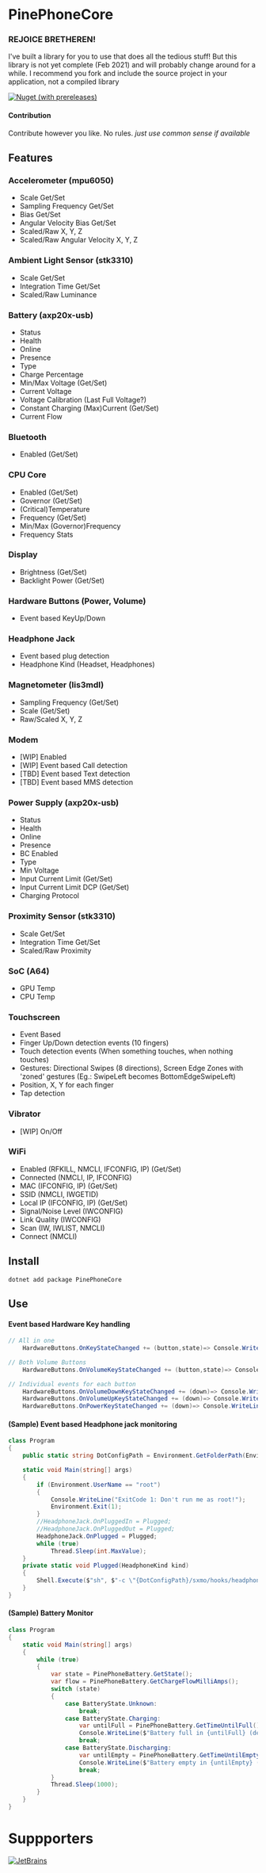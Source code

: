 # PinePhoneCore

### REJOICE BRETHEREN! 
I've built a library for you to use that does all the tedious stuff!
But this library is not yet complete (Feb 2021) and will probably change around for a while.
I recommend you fork and include the source project in your application, not a compiled library

<a href="https://www.nuget.org/packages/PinePhoneCore/">
<img alt="Nuget (with prereleases)" src="https://img.shields.io/nuget/vpre/PinePhoneCore">
</a>

#### Contribution 
Contribute however you like. No rules.
*just use common sense if available*

## Features

### Accelerometer (mpu6050)
* Scale Get/Set
* Sampling Frequency Get/Set
* Bias Get/Set
* Angular Velocity Bias Get/Set
* Scaled/Raw X, Y, Z
* Scaled/Raw Angular Velocity X, Y, Z

### Ambient Light Sensor (stk3310)
* Scale Get/Set
* Integration Time Get/Set
* Scaled/Raw Luminance

### Battery (axp20x-usb)
* Status
* Health
* Online
* Presence
* Type
* Charge Percentage
* Min/Max Voltage (Get/Set)
* Current Voltage
* Voltage Calibration (Last Full Voltage?)
* Constant Charging (Max)Current (Get/Set)
* Current Flow

### Bluetooth
* Enabled (Get/Set)

### CPU Core
* Enabled (Get/Set)
* Governor (Get/Set)
* (Critical)Temperature
* Frequency (Get/Set)
* Min/Max (Governor)Frequency
* Frequency Stats

### Display
* Brightness (Get/Set)
* Backlight Power (Get/Set)

### Hardware Buttons (Power, Volume)
* Event based KeyUp/Down

### Headphone Jack
* Event based plug detection
* Headphone Kind (Headset, Headphones)

### Magnetometer (lis3mdl)
* Sampling Frequency (Get/Set)
* Scale (Get/Set)
* Raw/Scaled X, Y, Z

### Modem
* [WIP] Enabled
* [WIP] Event based Call detection
* [TBD] Event based Text detection
* [TBD] Event based MMS detection

### Power Supply (axp20x-usb)
* Status
* Health
* Online
* Presence
* BC Enabled
* Type
* Min Voltage
* Input Current Limit (Get/Set)
* Input Current Limit DCP (Get/Set)
* Charging Protocol

### Proximity Sensor (stk3310)
* Scale Get/Set
* Integration Time Get/Set
* Scaled/Raw Proximity

### SoC (A64)
* GPU Temp
* CPU Temp

### Touchscreen
* Event Based
* Finger Up/Down detection events (10 fingers)
* Touch detection events (When something touches, when nothing touches)
* Gestures: Directional Swipes (8 directions), Screen Edge Zones with 'zoned' gestures (Eg.: SwipeLeft becomes BottomEdgeSwipeLeft)
* Position, X, Y for each finger
* Tap detection

### Vibrator
* [WIP] On/Off

### WiFi
* Enabled (RFKILL, NMCLI, IFCONFIG, IP) (Get/Set)
* Connected (NMCLI, IP, IFCONFIG)
* MAC (IFCONFIG, IP) (Get/Set)
* SSID (NMCLI, IWGETID)
* Local IP (IFCONFIG, IP) (Get/Set)
* Signal/Noise Level (IWCONFIG)
* Link Quality (IWCONFIG)
* Scan (IW, IWLIST, NMCLI)
* Connect (NMCLI)

## Install

```
dotnet add package PinePhoneCore
```

## Use

#### Event based Hardware Key handling
```cs
// All in one
    HardwareButtons.OnKeyStateChanged += (button,state)=> Console.WriteLine($"{button}: {(state ? "Pressed!" : "Released!")}");

// Both Volume Buttons
    HardwareButtons.OnVolumeKeyStateChanged += (button,state)=> Console.WriteLine($"{button}: {(state ? "Pressed!" : "Released!")}");

// Individual events for each button
    HardwareButtons.OnVolumeDownKeyStateChanged += (down)=> Console.WriteLine($"VolumeDown: {(down ? "Pressed!" : "Released!")}");
    HardwareButtons.OnVolumeUpKeyStateChanged += (down)=> Console.WriteLine($"VolumeUp: {(down ? "Pressed!" : "Released!")}");
    HardwareButtons.OnPowerKeyStateChanged += (down)=> Console.WriteLine($"PowerButon: {(down ? "Pressed!" : "Released!")}");
```

#### (Sample) Event based Headphone jack monitoring 

```cs
class Program
{
    public static string DotConfigPath = Environment.GetFolderPath(Environment.SpecialFolder.ApplicationData);

    static void Main(string[] args)
    {
        if (Environment.UserName == "root")
        {
            Console.WriteLine("ExitCode 1: Don't run me as root!");
            Environment.Exit(1);
        }
        //HeadphoneJack.OnPluggedIn = Plugged;
        //HeadphoneJack.OnPluggedOut = Plugged;
        HeadphoneJack.OnPlugged = Plugged;
        while (true)
            Thread.Sleep(int.MaxValue);
    }
    private static void Plugged(HeadphoneKind kind)
    {
        Shell.Execute($"sh", $"-c \"{DotConfigPath}/sxmo/hooks/headphonejack {HeadphoneJack.Connected}\"");
    }
}
```

#### (Sample) Battery Monitor

```cs
class Program
{
    static void Main(string[] args)
    {
        while (true)
        {
            var state = PinePhoneBattery.GetState();
            var flow = PinePhoneBattery.GetChargeFlowMilliAmps();
            switch (state)
            {
                case BatteryState.Unknown:
                    break;
                case BatteryState.Charging:
                    var untilFull = PinePhoneBattery.GetTimeUntilFull()ToStri("hh'h 'mm'min'");
                    Console.WriteLine($"Battery full in {untilFull} (delivering {flow}mAh)");
                    break;
                case BatteryState.Discharging:
                    var untilEmpty = PinePhoneBattery.GetTimeUntilEmpty()ToStri("hh'h 'mm'min'");
                    Console.WriteLine($"Battery empty in {untilEmpty} (drawing {flow}mAh)");
                    break;
            }
            Thread.Sleep(1000);
        }
    }
}
```


# Suppporters

[![JetBrains](jb.png)](https://jb.gg/OpenSource)